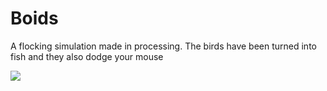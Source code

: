 # Boids

A flocking simulation made in processing. The birds have been turned into fish and they also dodge your mouse

<img src="recources/example.gif"/>
